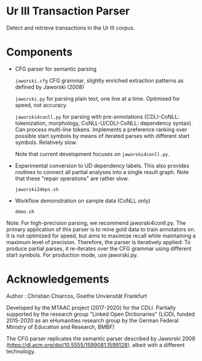 # Ur III Transaction Parser

Detect and retrieve transactions in the Ur III corpus.

Components
==

- CFG parser for semantic parsing
	
	`jaworski.cfg` CFG grammar, slightly enriched extraction patterns as defined by Jaworski (2008)

	`jaworski.py` for parsing plain text, one line at a time. Optimised for speed, not accuracy.

	`jaworski4conll.py` for parsing with pre-annotations (CDLI-CoNLL: tokenization, morphology, CoNLL-U/CDLI-CoNLL: dependency syntax).
	Can process multi-line tokens. Implements a preference ranking over possible start symbols by means of iterated parses with different start symbols. Relatively slow.

	Note that current development focuses on `jaworski4conll.py`.
	
- Experimental conversion to UD dependency labels. This also provides routines to connect all partial analyses into a 
  single result graph. Note that these "repair operations" are rather slow.

	`jaworski2deps.sh`

- Workflow demonstration on sample data (CoNLL only)

	`demo.sh`

Note: For high-precision parsing, we recommend jaworski4conll.py. 
The primary application of this parser is to mine gold data to train annotators on. It is not optimized for speed,
but aims to maximize recall while maintaining a maximum level of precision. Therefore, the parser is iteratively applied: 
To produce partial parses, it re-iterates over the CFG grammar using different start symbols. For production mode, use 
jaworski.py.

Acknowledgements
==

Author : Christian Chiarcos, Goethe Unviersität Frankfurt

Developed by the MTAAC project (2017-2020) for the CDLI.
Partially supported by the research group "Linked Open Dictionaries" (LiODi, funded 2015-2020 as an eHumanities research group by the German Federal 
Ministry of Education and Research, BMBF)

The CFG parser replicates the semantic parser described by Jaworski 2008 (https://dl.acm.org/doi/10.5555/1599081.1599128), albeit with a different technology.
